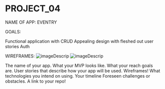 # PROJECT_04

NAME OF APP: 
EVENTRY

GOALS: 

Functional application with CRUD
Appealing design with fleshed out user stories
Auth

WIREFRAMES:
![imageDescrip](https://i.imgur.com/e3Tr92M.jpg)
![imageDescrip](https://i.imgur.com/aqrqCBc.jpg)


The name of your app.
What your MVP looks like.
What your reach goals are.
User stories that describe how your app will be used.
Wireframes!
What technologies you intend on using.
Your timeline
Foreseen challenges or obstacles.
A link to your repo!
